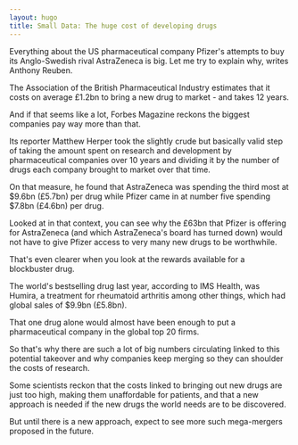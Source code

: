 ```yaml
---
layout: hugo
title: Small Data: The huge cost of developing drugs
---
```


Everything about the US pharmaceutical company Pfizer's attempts to buy its Anglo-Swedish rival AstraZeneca is big. Let me try to explain why, writes Anthony Reuben.

The Association of the British Pharmaceutical Industry estimates that it costs on average £1.2bn to bring a new drug to market - and takes 12 years.

And if that seems like a lot, Forbes Magazine reckons the biggest companies pay way more than that.

Its reporter Matthew Herper took the slightly crude but basically valid step of taking the amount spent on research and development by pharmaceutical companies over 10 years and dividing it by the number of drugs each company brought to market over that time.

On that measure, he found that AstraZeneca was spending the third most at $9.6bn (£5.7bn) per drug while Pfizer came in at number five spending $7.8bn (£4.6bn) per drug.

Looked at in that context, you can see why the £63bn that Pfizer is offering for AstraZeneca (and which AstraZeneca's board has turned down) would not have to give Pfizer access to very many new drugs to be worthwhile.

That's even clearer when you look at the rewards available for a blockbuster drug.

The world's bestselling drug last year, according to IMS Health, was Humira, a treatment for rheumatoid arthritis among other things, which had global sales of $9.9bn (£5.8bn).

That one drug alone would almost have been enough to put a pharmaceutical company in the global top 20 firms.

So that's why there are such a lot of big numbers circulating linked to this potential takeover and why companies keep merging so they can shoulder the costs of research.

Some scientists reckon that the costs linked to bringing out new drugs are just too high, making them unaffordable for patients, and that a new approach is needed if the new drugs the world needs are to be discovered.

But until there is a new approach, expect to see more such mega-mergers proposed in the future.
